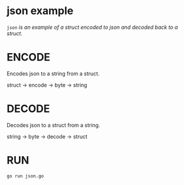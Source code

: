 
# json example

`json` _is an example of a struct encoded to json and decoded
back to a struct._

# ENCODE

Encodes json to a string from a struct.

struct -> encode -> byte -> string

# DECODE

Decodes json to a struct from a string.

string -> byte -> decode -> struct

# RUN

```bash
go run json.go
```
